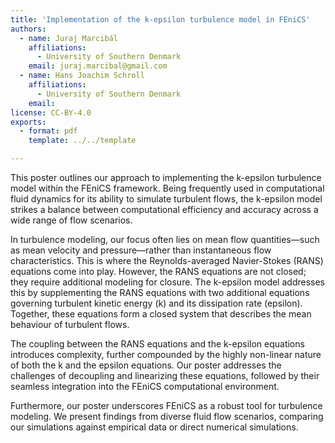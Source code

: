 ```yaml
---
title: 'Implementation of the k-epsilon turbulence model in FEniCS'
authors:
  - name: Juraj Marcibál
    affiliations:
      - University of Southern Denmark
    email: juraj.marcibal@gmail.com
  - name: Hans Joachim Schroll
    affiliations:
      - University of Southern Denmark
    email:
license: CC-BY-4.0
exports:
  - format: pdf
    template: ../../template

---
```


This poster outlines our approach to implementing the k-epsilon turbulence model within the FEniCS framework. Being frequently used in computational fluid dynamics for its ability to simulate turbulent flows, the k-epsilon model strikes a balance between computational efficiency and accuracy across a wide range of flow scenarios.

In turbulence modeling, our focus often lies on mean flow quantities—such as mean velocity and pressure—rather than instantaneous flow characteristics. This is where the Reynolds-averaged Navier-Stokes (RANS) equations come into play. However, the RANS equations are not closed; they require additional modeling for closure. The k-epsilon model addresses this by supplementing the RANS equations with two additional equations governing turbulent kinetic energy (k) and its dissipation rate (epsilon). Together, these equations form a closed system that describes the mean behaviour of turbulent flows.

The coupling between the RANS equations and the k-epsilon equations introduces complexity, further compounded by the highly non-linear nature of both the k and the epsilon equations. Our poster addresses the challenges of decoupling and linearizing these equations, followed by their seamless integration into the FEniCS computational environment.

Furthermore, our poster underscores FEniCS as a robust tool for turbulence modeling. We present findings from diverse fluid flow scenarios, comparing our simulations against empirical data or direct numerical simulations.
